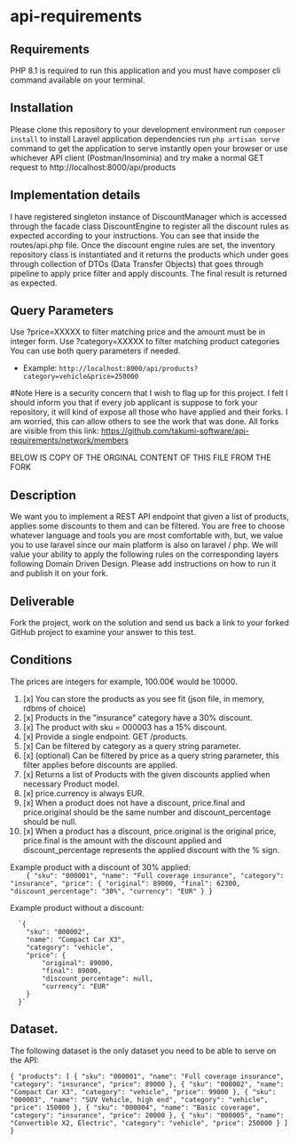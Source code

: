 # api-requirements



## Requirements
PHP 8.1 is required to run this application and you must have composer cli command available on your terminal.

## Installation
Please clone this repository to your development environment
run ```composer install``` to install Laravel application dependencies
run ```php artisan serve``` command to get the application to serve instantly
open your browser or use whichever API client (Postman/Insominia) and try make a normal GET request to http://localhost:8000/api/products

## Implementation details
I have registered singleton instance of DiscountManager which is accessed through the facade class DiscountEngine to register all the
discount rules as expected according to your instructions. You can see that inside the routes/api.php file.
Once the discount engine rules are set, the inventory repository class is instantiated and it returns the products which under goes 
through collection of DTOs (Data Transfer Objects) that goes through pipeline to apply price filter and apply discounts. The final result
is returned as expected.

## Query Parameters
Use ?price=XXXXX to filter matching price and the amount must be in integer form.
Use ?category=XXXXX to filter matching product categories
You can use both query parameters if needed.

- Example:
```http://localhost:8000/api/products?category=vehicle&price=250000```

#Note
Here is a security concern that I wish to flag up for this project. I felt I should inform you that if every job applicant is suppose to fork
your repository, it will kind of expose all those who have applied and their forks. I am worried, this can allow others to see the work 
that was done. All forks are visible from this link:
https://github.com/takumi-software/api-requirements/network/members





BELOW IS COPY OF THE ORGINAL CONTENT OF THIS FILE FROM THE FORK
## Description
We want you to implement a REST API endpoint that given a list of products, applies some
discounts to them and can be filtered.
You are free to choose whatever language and tools you are most comfortable with, but, we value you to use laravel since our main platform is also on laravel / php.
We will value your ability to apply the following rules on the corresponding layers following Domain Driven Design. 
Please add instructions on how to run it and publish it on your fork.

## Deliverable 

Fork the project, work on the solution and send us back a link to your forked GitHub project to examine your answer to this test.

## Conditions 


The prices are integers for example, 100.00€ would be 10000.
  
1. [x] You can store the products as you see fit (json file, in memory, rdbms of choice)
2. [x] Products in the "insurance" category have a 30% discount.
3. [x] The product with sku = 000003 has a 15% discount.
4. [x] Provide a single endpoint. GET /products.
5. [x] Can be filtered by category as a query string parameter.
6. [x] (optional) Can be filtered by price as a query string parameter, this filter applies before discounts are applied.
7. [x] Returns a list of Products with the given discounts applied when necessary Product model.
8. [x] price.currency is always EUR.
9. [x] When a product does not have a discount, price.final and price.original should be the same number and discount_percentage should be null.
10. [x] When a product has a discount, price.original is the original price, price.final is the amount with the discount applied and discount_percentage represents the applied discount with the % sign.

Example product with a discount of 30% applied:  
`    {
      "sku": "000001",
      "name": "Full coverage insurance",
      "category": "insurance",
      "price": {
          "original": 89000,
          "final": 62300,
          "discount_percentage": "30%",
          "currency": "EUR"
      }
    }`
  
  Example product without a discount:
  
      `{
        "sku": "000002",
        "name": "Compact Car X3",
        "category": "vehicle",
        "price": {
            "original": 89000,
            "final": 89000,
            "discount_percentage": null,
            "currency": "EUR"
        }
      }`
      
## Dataset.       
The following dataset is the only dataset you need to be able to serve on the API: 

`{
    "products": [
      {
        "sku": "000001",
        "name": "Full coverage insurance",
        "category": "insurance",
        "price": 89000
      },
      {
        "sku": "000002",
        "name": "Compact Car X3",
        "category": "vehicle",
        "price": 99000
      },
      {
        "sku": "000003",
        "name": "SUV Vehicle, high end",
        "category": "vehicle",
        "price": 150000
      },
      {
        "sku": "000004",
        "name": "Basic coverage",
        "category": "insurance",
        "price": 20000
      },
      {
        "sku": "000005",
        "name": "Convertible X2, Electric",
        "category": "vehicle",
        "price": 250000
      }
    ]
  }`
